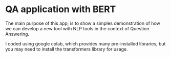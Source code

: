 # QA application with BERT

The main purpose of this app, is to show a simples demonstration of how 
we can develop a new tool with NLP tools in the context of Question Answering.

I coded using google colab, which provides many pre-installed libraries, but you may need to 
install the transformers library for usage.
